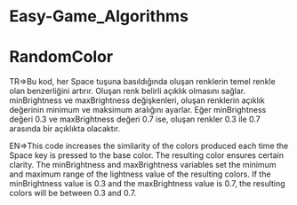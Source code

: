 # Easy-Game_Algorithms
# RandomColor

TR=>Bu kod, her Space tuşuna basıldığında oluşan renklerin temel renkle olan benzerliğini artırır. Oluşan renk belirli açıklık olmasını sağlar. minBrightness ve maxBrightness değişkenleri, oluşan renklerin açıklık değerinin minimum ve maksimum aralığını ayarlar. Eğer minBrightness değeri 0.3 ve maxBrightness değeri 0.7 ise, oluşan renkler 0.3 ile 0.7 arasında bir açıklıkta olacaktır.

EN=>This code increases the similarity of the colors produced each time the Space key is pressed to the base color. The resulting color ensures certain clarity. The minBrightness and maxBrightness variables set the minimum and maximum range of the lightness value of the resulting colors. If the minBrightness value is 0.3 and the maxBrightness value is 0.7, the resulting colors will be between 0.3 and 0.7.
